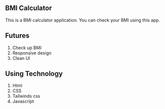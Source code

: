 ## BMI Calculator 
This is a BMI calculator application.
You can check your BMI using this app.

## Futures 
1. Check up BMI
2. Responsive design 
3. Clean UI

## Using Technology 
1. Html
2. CSS 
3. Tailwinds css
4. Javascript
